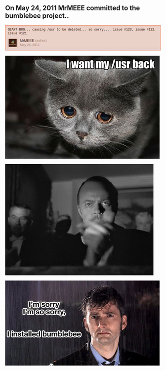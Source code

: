 <!SLIDE center commandline transition=cover>

## On May 24, 2011 MrMEEE committed to the bumblebee project.. ##

![commit](bumblebee_commit.png "ZOMG!")

<!SLIDE center transition=uncover>

![wantmyusrback](bumblebee_usrback.jpg "I do, really..")

<!SLIDE center transition=cover>

![applause](applause.gif "Well done, sir!")

<!SLIDE center transition=uncover>

![sosorry](bumblebee_drwho.gif "Even the Doctor")
